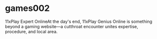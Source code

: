 # games002
 11xPlay Expert OnlineAt the day's end, 11xPlay Genius Online is something beyond a gaming website—a cutthroat encounter unites expertise, procedure, and local area. 
